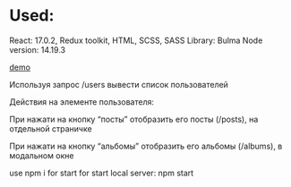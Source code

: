 # Used: 
React: 17.0.2,
 Redux toolkit, HTML, SCSS, SASS
Library: Bulma
Node version: 14.19.3

[demo](https://kitaminary.github.io/user-list-proxyband/)

Используя запрос /users вывести список пользователей

Действия на элементе  пользователя:

При нажати на кнопку “посты” отобразить его посты (/posts), на отдельной страничке

При нажати на кнопку “альбомы” отобразить его альбомы (/albums), в модальном окне

 
use npm i for start
for start local server: npm start